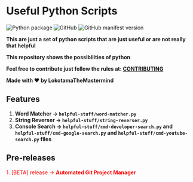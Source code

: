 # Useful Python Scripts

![Python package](https://github.com/LokotamaTheMastermind/useful-python-scripts/workflows/Python%20package/badge.svg?branch=master) ![GitHub](https://img.shields.io/github/license/LokotamaTheMastermind/useful-python-scripts?style=flat-square) ![GitHub manifest version](https://img.shields.io/github/manifest-json/v/LokotamaTheMastermind/useful-python-scripts?style=flat-square)

**This are just a set of python scripts that are just useful or are not really that helpful**

**This repository shows the possibilities of python**

**Feel free to contribute just follow the rules at: [CONTRIBUTING](CONTRIBUTING.md)**

**Made with ♥ by LokotamaTheMastermind**

## Features

1. **Word Matcher -> `helpful-stuff/word-matcher.py`**
2. **String Reverser -> `helpful-stuff/string-reverser.py`**
3. **Console Search -> `helpful-stuff/cmd-developer-search.py` and `helpful-stuff/cmd-google-search.py` and `helpful-stuff/cmd-youtube-search.py` files**

## Pre-releases
<div style="color: red;">1. [BETA] release -> <span><strong>Automated Git Project Manager</strong></span></div>
